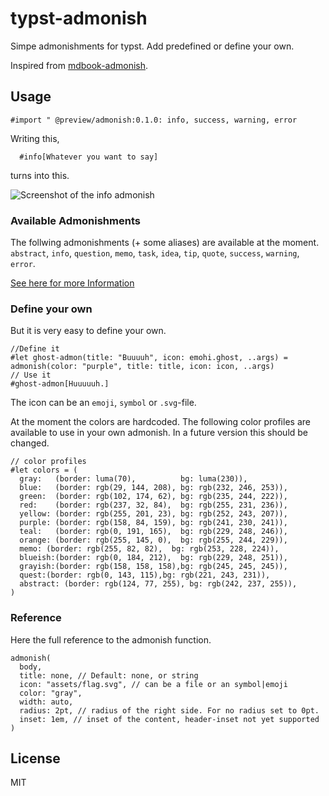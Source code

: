 # typst-admonish

Simpe admonishments for typst. Add predefined or define your own. 

Inspired from [mdbook-admonish](https://tommilligan.github.io/mdbook-admonish/).


## Usage

`#import " @preview/admonish:0.1.0: info, success, warning, error`

Writing this,

```typst
  #info[Whatever you want to say]
```
turns into this.

![Screenshot of the info admonish](https://github.com/jomaway/typst-admonish/blob/main/screenshot-info-admonish.png)

### Available Admonishments

The follwing admonishments (+ some aliases) are available at the moment. `abstract`, `info`, `question`, `memo`, `task`, `idea`, `tip`, `quote`, `success`, `warning`, `error`.

[See here for more Information](https://github.com/jomaway/typst-admonish/blob/main/docs.pdf)

### Define your own

But it is very easy to define your own. 

```typst 
//Define it
#let ghost-admon(title: "Buuuuh", icon: emohi.ghost, ..args) = admonish(color: "purple", title: title, icon: icon, ..args)
// Use it
#ghost-admon[Huuuuuh.]
```

The icon can be an `emoji`, `symbol` or `.svg`-file. 

At the moment the colors are hardcoded. The following color profiles are available to use in your own admonish. In a future version this should be changed. 

```typst
// color profiles
#let colors = (
  gray:   (border: luma(70),          bg: luma(230)),
  blue:   (border: rgb(29, 144, 208), bg: rgb(232, 246, 253)),
  green:  (border: rgb(102, 174, 62), bg: rgb(235, 244, 222)),
  red:    (border: rgb(237, 32, 84),  bg: rgb(255, 231, 236)),
  yellow: (border: rgb(255, 201, 23), bg: rgb(252, 243, 207)),
  purple: (border: rgb(158, 84, 159), bg: rgb(241, 230, 241)),
  teal:   (border: rgb(0, 191, 165),  bg: rgb(229, 248, 246)),
  orange: (border: rgb(255, 145, 0),  bg: rgb(255, 244, 229)),
  memo: (border: rgb(255, 82, 82),  bg: rgb(253, 228, 224)),
  blueish:(border: rgb(0, 184, 212),  bg: rgb(229, 248, 251)),
  grayish:(border: rgb(158, 158, 158),bg: rgb(245, 245, 245)),
  quest:(border: rgb(0, 143, 115),bg: rgb(221, 243, 231)),
  abstract: (border: rgb(124, 77, 255), bg: rgb(242, 237, 255)),
)
```


### Reference 

Here the full reference to the admonish function.

```typst
admonish(
  body,
  title: none, // Default: none, or string
  icon: "assets/flag.svg", // can be a file or an symbol|emoji
  color: "gray",
  width: auto,
  radius: 2pt, // radius of the right side. For no radius set to 0pt.
  inset: 1em, // inset of the content, header-inset not yet supported
)
```

## License 

MIT